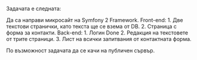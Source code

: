  Задачата е следната:
 
Да са направи микросайт на Symfony 2 Framework.
Front-end:
                1. Две текстови странички, като текста ще се взема от DB.
                2. Страница с форма за контакти.
Back-end:
                1. Логин Done
                2. Редакция на текстовете от трите страници.
                3. Лист на всички запитвания от контактната форма.
 
По възможност задачата да се качи на публичен сървър.